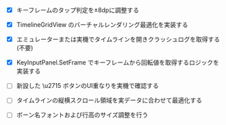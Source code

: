 - [x] キーフレームのタップ判定を±8dpに調整する
- [x] TimelineGridView のバーチャルレンダリング最適化を実装する
- [x] エミュレーターまたは実機でタイムラインを開きクラッシュログを取得する (不要)
- [x] KeyInputPanel.SetFrame でキーフレームから回転値を取得するロジックを実装する
- [ ] 新設した \u2715 ボタンのUI重なりを実機で確認する

- [ ] タイムラインの縦横スクロール領域を実データに合わせて最適化する
- [ ] ボーン名フォントおよび行高のサイズ調整を行う
